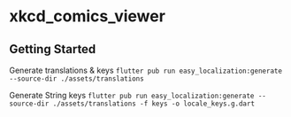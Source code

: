 # xkcd_comics_viewer

## Getting Started

Generate translations & keys
`flutter pub run easy_localization:generate --source-dir ./assets/translations`

Generate String keys
`flutter pub run easy_localization:generate --source-dir ./assets/translations -f keys -o locale_keys.g.dart`